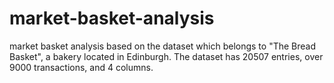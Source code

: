 # market-basket-analysis
market basket analysis based on the dataset which belongs to "The Bread Basket", a bakery located in Edinburgh. The dataset has 20507 entries, over 9000 transactions, and 4 columns.
